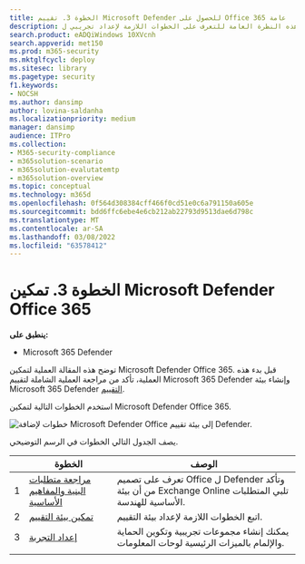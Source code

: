 ```yaml
---
title: الخطوة 3. تقييم Microsoft Defender للحصول على Office 365 عامة
description: استخدم هذه النظرة العامة للتعرف على الخطوات اللازمة لإعداد تجريبي ل MDO، بما في ذلك المتطلبات وتمكين أو تنشيط الشكل البيضاوي وإعداد التجربة.
search.product: eADQiWindows 10XVcnh
search.appverid: met150
ms.prod: m365-security
ms.mktglfcycl: deploy
ms.sitesec: library
ms.pagetype: security
f1.keywords:
- NOCSH
ms.author: dansimp
author: lovina-saldanha
ms.localizationpriority: medium
manager: dansimp
audience: ITPro
ms.collection:
- M365-security-compliance
- m365solution-scenario
- m365solution-evalutatemtp
- m365solution-overview
ms.topic: conceptual
ms.technology: m365d
ms.openlocfilehash: 0f564d308384cff466f0cd51e0c6a791150a605e
ms.sourcegitcommit: bdd6ffc6ebe4e6cb212ab22793d9513dae6d798c
ms.translationtype: MT
ms.contentlocale: ar-SA
ms.lasthandoff: 03/08/2022
ms.locfileid: "63578412"
---
```

# <a name="step-3-enable-and-pilot-microsoft-defender-for-office-365"></a>الخطوة 3. تمكين Microsoft Defender Office 365

**ينطبق على:**
- Microsoft 365 Defender

توضح هذه المقالة العملية لتمكين Microsoft Defender Office 365. قبل بدء هذه العملية، تأكد من مراجعة العملية الشاملة لتقييم Microsoft 365 Defender وإنشاء بيئة Microsoft 365 Defender [التقييم](eval-create-eval-environment.md).[](eval-overview.md) 
<br>

استخدم الخطوات التالية لتمكين Microsoft Defender Office 365.

![خطوات لإضافة Microsoft Defender Office إلى بيئة تقييم Defender.](../../media/defender/m365-defender-office-eval-steps.png)

يصف الجدول التالي الخطوات في الرسم التوضيحي.

| |الخطوة  |الوصف  |
|---------|---------|---------|
|1|[مراجعة متطلبات البنية والمفاهيم الأساسية](eval-defender-office-365-architecture.md)    | تعرف على تصميم Office ل Defender وتأكد من أن بيئة Exchange Online تلبي المتطلبات الأساسية للهندسة.       |
|2|[تمكين بيئة التقييم](eval-defender-office-365-enable-eval.md)     |   اتبع الخطوات اللازمة لإعداد بيئة التقييم.      |
|3|[إعداد التجربة ](eval-defender-office-365-pilot.md)    |    يمكنك إنشاء مجموعات تجريبية وتكوين الحماية والإلمام بالميزات الرئيسية لوحات المعلومات.     |
||||

